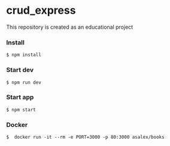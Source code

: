 # crud_express

This repository is created as an educational project

### Install
```
$ npm install 
```

### Start dev
```
$ npm run dev
```
### Start app
```
$ npm start 
```
### Docker
```
$  docker run -it --rm -e PORT=3000 -p 80:3000 asalex/books

```